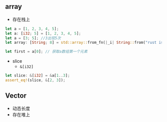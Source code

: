 
## array
+ 存在栈上
```rust
let a = [1, 2, 3, 4, 5];
let a: [i32; 5] = [1, 2, 3, 4, 5];
let a = [3; 5]; //3出现5次
let array: [String; 8] = std::array::from_fn(|_i| String::from("rust is good!")); //String出现8次

let first = a[0]; // 获取a数组第一个元素
```
+ slice
    + `&[i32]`

```rust
let slice: &[i32] = &a[1..3];
assert_eq!(slice, &[2, 3]);
```

## Vector
+ 动态长度
+ 存在堆上